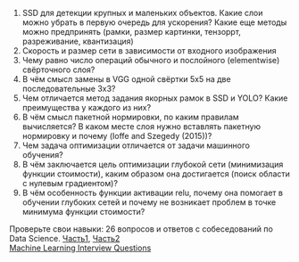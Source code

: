  1. SSD для детекции крупных и маленьких объектов. Какие слои можно убрать в первую очередь для ускорения? Какие еще методы можно предпринять (рамки, размер картинки, тензоррт, разреживание, квантизация)
 2. Скорость и размер сети в зависимости от входного изображения
 3. Чему равно число операций обычного и послойного (elementwise) свёрточного слоя?
 4. В чём смысл замены в VGG одной свёртки 5x5 на две последовательные 3x3?
 5. Чем отличается метод задания якорных рамок в SSD и YOLO? Какие преимущества у каждого из них?
 6. В чём смысл пакетной нормировки, по каким правилам вычисляется? В каком месте слоя нужно вставлять пакетную нормировку и почему (Ioffe and Szegedy (2015))?
 7. Чем задача оптимизации отличается от задачи машинного обучения?
 8. В чём заключается цель оптимизации глубокой сети (минимизация функции стоимости), каким образом она достигается (поиск области с нулевым градиентом)?
 9. В чём особенность функции активации relu, почему она помогает в обучении глубоких сетей и почему не возникает проблем в точке минимума функции стоимости?

Проверьте свои навыки: 26 вопросов и ответов с собеседований по Data Science. [Часть1](https://proglib.io/p/proverte-svoi-navyki-26-voprosov-i-otvetov-s-sobesedovaniy-po-data-science-2021-01-18), [Часть2](https://proglib.io/p/proverte-svoi-navyki-eshche-26-voprosov-s-sobesedovaniy-po-data-science-s-otvetami-2021-01-19)    
[Machine Learning Interview Questions](https://github.com/andrewekhalel/MLQuestions)    
